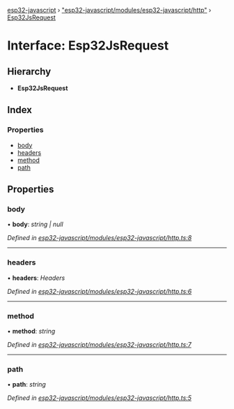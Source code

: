 [esp32-javascript](../README.md) › ["esp32-javascript/modules/esp32-javascript/http"](../modules/_esp32_javascript_modules_esp32_javascript_http_.md) › [Esp32JsRequest](_esp32_javascript_modules_esp32_javascript_http_.esp32jsrequest.md)

# Interface: Esp32JsRequest

## Hierarchy

* **Esp32JsRequest**

## Index

### Properties

* [body](_esp32_javascript_modules_esp32_javascript_http_.esp32jsrequest.md#body)
* [headers](_esp32_javascript_modules_esp32_javascript_http_.esp32jsrequest.md#headers)
* [method](_esp32_javascript_modules_esp32_javascript_http_.esp32jsrequest.md#method)
* [path](_esp32_javascript_modules_esp32_javascript_http_.esp32jsrequest.md#path)

## Properties

###  body

• **body**: *string | null*

*Defined in [esp32-javascript/modules/esp32-javascript/http.ts:8](https://github.com/marcelkottmann/esp32-javascript/blob/e6e5921/components/esp32-javascript/modules/esp32-javascript/http.ts#L8)*

___

###  headers

• **headers**: *Headers*

*Defined in [esp32-javascript/modules/esp32-javascript/http.ts:6](https://github.com/marcelkottmann/esp32-javascript/blob/e6e5921/components/esp32-javascript/modules/esp32-javascript/http.ts#L6)*

___

###  method

• **method**: *string*

*Defined in [esp32-javascript/modules/esp32-javascript/http.ts:7](https://github.com/marcelkottmann/esp32-javascript/blob/e6e5921/components/esp32-javascript/modules/esp32-javascript/http.ts#L7)*

___

###  path

• **path**: *string*

*Defined in [esp32-javascript/modules/esp32-javascript/http.ts:5](https://github.com/marcelkottmann/esp32-javascript/blob/e6e5921/components/esp32-javascript/modules/esp32-javascript/http.ts#L5)*
